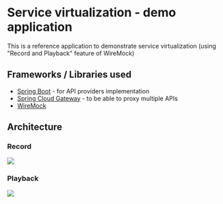 # Service virtualization - demo application
This is a reference application to demonstrate service virtualization (using "Record and Playback" feature of WireMock)
## Frameworks / Libraries used
- [Spring Boot](https://projects.spring.io/spring-boot/) - for API providers implementation
- [Spring Cloud Gateway](https://cloud.spring.io/spring-cloud-gateway/) - to be able to proxy multiple APIs
- [WireMock](http://www.wiremock.org)
## Architecture
### Record
![](https://image.ibb.co/bwPYeS/svc_virt_wiremock_record.png)
### Playback
![](https://image.ibb.co/fyaQR7/svc_virt_wiremock_playback.png)
